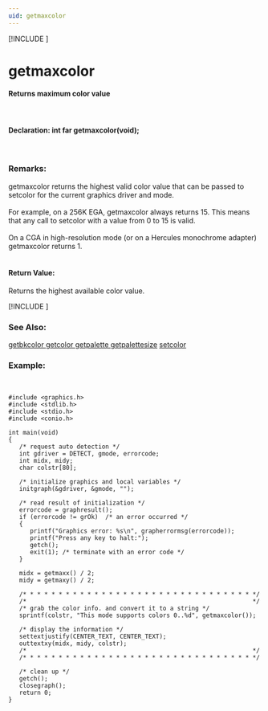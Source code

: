 ```yaml
---
uid: getmaxcolor
---
```

[!INCLUDE [](graphics_header.md)]
# getmaxcolor

#### Returns maximum color value

<br>

#### Declaration:  int far getmaxcolor(void);

<br>

### Remarks:
getmaxcolor returns the highest valid color value that can be passed to setcolor for the current graphics driver and mode.<br><br>
For example, on a 256K EGA, getmaxcolor always returns 15. This means that any call to setcolor with a value from 0 to 15 is valid.<br><br>
On a CGA in high-resolution mode (or on a Hercules monochrome adapter) getmaxcolor returns 1.<br><br>

#### Return Value:
Returns the highest available color value.

[!INCLUDE [](portability.md)]

### See Also:
<div class="data"><a href="getbkcolor.md">  getbkcolor    </a> <a href="getcolor.md">  getcolor      </a> <a href="getpalette.md">  getpalette    </a> <a href="getpalettesize.md">  getpalettesize</a>
<a href="setcolor.md">  setcolor      </a>
<br></div>

### Example:

<br>

```
#include <graphics.h>
#include <stdlib.h>
#include <stdio.h>
#include <conio.h>

int main(void)
{
   /* request auto detection */
   int gdriver = DETECT, gmode, errorcode;
   int midx, midy;
   char colstr[80];

   /* initialize graphics and local variables */
   initgraph(&gdriver, &gmode, "");

   /* read result of initialization */
   errorcode = graphresult();
   if (errorcode != grOk)  /* an error occurred */
   {
      printf("Graphics error: %s\n", grapherrormsg(errorcode));
      printf("Press any key to halt:");
      getch();
      exit(1); /* terminate with an error code */
   }

   midx = getmaxx() / 2;
   midy = getmaxy() / 2;

   /* * * * * * * * * * * * * * * * * * * * * * * * * * * * * * * * */
   /*                                                               */
   /* grab the color info. and convert it to a string */
   sprintf(colstr, "This mode supports colors 0..%d", getmaxcolor());

   /* display the information */
   settextjustify(CENTER_TEXT, CENTER_TEXT);
   outtextxy(midx, midy, colstr);
   /*                                                               */
   /* * * * * * * * * * * * * * * * * * * * * * * * * * * * * * * * */

   /* clean up */
   getch();
   closegraph();
   return 0;
}
```

<br>